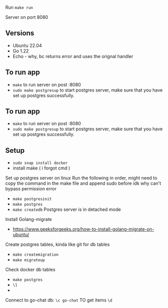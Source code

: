 Run `make run`

Server on port 8080

## Versions
- Ubuntu 22.04
- Go 1.22
- Echo - why, bc returns error and uses the orignal handler

## To run app
- `make` to run server on post :8080
- `sudo make postgresup` to start postgres server, make sure that you have set up postgres successfully.

## To run app
- `make` to run server on post :8080
- `sudo make postgresup` to start postgres server, make sure that you have set up postgres successfully.

## Setup
- `sudo snap install docker`
- install make ( i forgot cmd )


Set up postgres server on linux
Run the following in order, might need to copy the command in the make file and append sudo before idk why can't bypass permission error
- `make postgresinit`
- `make postgres`
- `make createdb` 
Postgres server is in detached mode

Install Golang-migrate
- https://www.geeksforgeeks.org/how-to-install-golang-migrate-on-ubuntu/

Create postgres tables, kinda like git for db tables
- `make createmigration`
- `make migrateup`


Check docker db tables
- `make postgres`
- `\l`
- 
Connect to go-chat db: `\c go-chat`
TO get items `\d`
